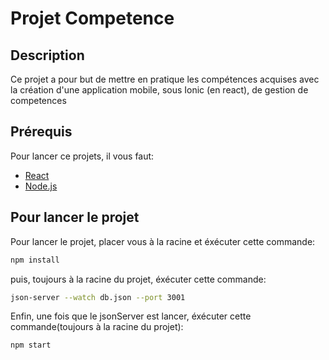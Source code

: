 # Projet Competence

## Description

Ce projet a pour but de mettre en pratique les compétences acquises avec la création d'une application mobile, sous Ionic (en react), de gestion de competences

## Prérequis

Pour lancer ce projets, il vous faut:
- [React](https://fr.reactjs.org/)
- [Node.js](https://nodejs.org)

## Pour lancer le projet

Pour lancer le projet, placer vous à la racine et éxécuter cette commande:
```bash
npm install
```

puis, toujours à la racine du projet, éxécuter cette commande:
```bash
json-server --watch db.json --port 3001
```

Enfin, une fois que le jsonServer est lancer, éxécuter cette commande(toujours à la racine du projet):
```bash
npm start
```